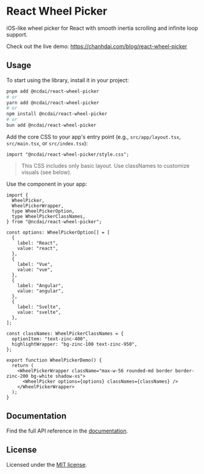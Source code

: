 # React Wheel Picker

iOS-like wheel picker for React with smooth inertia scrolling and infinite loop support.

Check out the live demo: https://chanhdai.com/blog/react-wheel-picker

## Usage

To start using the library, install it in your project:

```bash
pnpm add @ncdai/react-wheel-picker
# or
yarn add @ncdai/react-wheel-picker
# or
npm install @ncdai/react-wheel-picker
# or
bun add @ncdai/react-wheel-picker
```

Add the core CSS to your app's entry point (e.g., `src/app/layout.tsx`, `src/main.tsx`, or `src/index.tsx`):

```tsx
import "@ncdai/react-wheel-picker/style.css";
```

> This CSS includes only basic layout. Use classNames to customize visuals (see below).

Use the component in your app:

```tsx
import {
  WheelPicker,
  WheelPickerWrapper,
  type WheelPickerOption,
  type WheelPickerClassNames,
} from "@ncdai/react-wheel-picker";

const options: WheelPickerOption[] = [
  {
    label: "React",
    value: "react",
  },
  {
    label: "Vue",
    value: "vue",
  },
  {
    label: "Angular",
    value: "angular",
  },
  {
    label: "Svelte",
    value: "svelte",
  },
];

const classNames: WheelPickerClassNames = {
  optionItem: "text-zinc-400",
  highlightWrapper: "bg-zinc-100 text-zinc-950",
};

export function WheelPickerDemo() {
  return (
    <WheelPickerWrapper className="max-w-56 rounded-md border border-zinc-200 bg-white shadow-xs">
      <WheelPicker options={options} classNames={classNames} />
    </WheelPickerWrapper>
  );
}
```

## Documentation

Find the full API reference in the [documentation](https://react-wheel-picker.chanhdai.com/docs/getting-started).

## License

Licensed under the [MIT license](./LICENSE).
